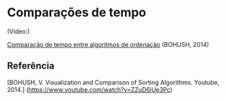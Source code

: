 # Comparações de tempo



(Vídeo:)

[Comparação de tempo entre algoritmos de ordenação](https://www.youtube.com/watch?v=ZZuD6iUe3Pc) (BOHUSH, 2014)



## Referência

[BOHUSH, V. Visualization and Comparison of Sorting Algorithms. Youtube, 2014.] (https://www.youtube.com/watch?v=ZZuD6iUe3Pc)

